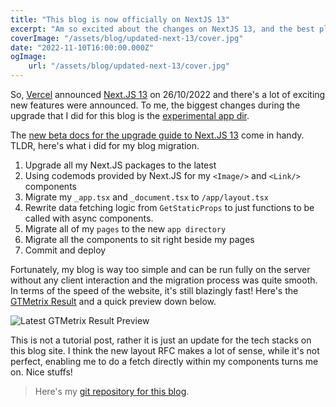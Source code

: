 ```yaml
---
title: "This blog is now officially on NextJS 13"
excerpt: "Am so excited about the changes on NextJS 13, and the best place to experiment the features is my personal blog!"
coverImage: "/assets/blog/updated-next-13/cover.jpg"
date: "2022-11-10T16:00:00.000Z"
ogImage:
    url: "/assets/blog/updated-next-13/cover.jpg"
---
```


So, [Vercel](https://vercel.com/) announced [Next.JS 13](https://nextjs.org/blog/next-13) on 26/10/2022 and there's a lot of exciting new features were announced. To me, the biggest changes during the upgrade that I did for this blog is the [experimental app dir](https://beta.nextjs.org/docs/routing/fundamentals).

The [new beta docs for the upgrade guide to Next.JS 13](https://beta.nextjs.org/docs/upgrade-guide) come in handy. TLDR, here's what i did for my blog migration.

1. Upgrade all my Next.JS packages to the latest
2. Using codemods provided by Next.JS for my `<Image/>` and `<Link/>` components
3. Migrate my `_app.tsx` and `_document.tsx` to `/app/layout.tsx`
4. Rewrite data fetching logic from `GetStaticProps` to just functions to be called with async components.
5. Migrate all of my `pages` to the new `app directory`
6. Migrate all the components to sit right beside my pages
7. Commit and deploy

Fortunately, my blog is way too simple and can be run fully on the server without any client interaction and the migration process was quite smooth. In terms of the speed of the website, it's still blazingly fast! Here's the [GTMetrix Result](https://gtmetrix.com/reports/www.kylewong.my/l7sE9d9z/) and a quick preview down below.

![Latest GTMetrix Result Preview](/assets/blog/updated-next-13/gt-metrix-kyle-wong-blog.jpg)

This is not a tutorial post, rather it is just an update for the tech stacks on this blog site. I think the new layout RFC makes a lot of sense, while it's not perfect, enabling me to do a fetch directly within my components turns me on. Nice stuffs!

> Here's my [git repository for this blog](https://github.com/y3owk1n/kyle-blog-v2).
